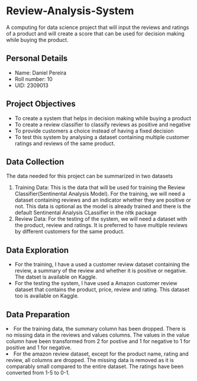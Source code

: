 <h1>Review-Analysis-System</h1>
<p>A computing for data science project that will input the reviews and ratings of a product and will create a score that can be used for decision making while buying the product.</p>

<h2>Personal Details</h2>
<ul>
  <li>Name: Daniel Pereira</li>
  <li>Roll number: 10</li>
  <li>UID: 2309013</li>
</ul>

<h2>Project Objectives</h2>
<ul>
  <li>To create a system that helps in decision making while buying a product</li>
  <li>To create a review classifier to classify reviews as positive and negative</li>
  <li>To provide customers a choice instead of having a fixed decision</li>
  <li>To test this system by analysing a dataset containing multiple customer ratings and reviews of the same product.</li>
</ul>
<h2>Data Collection</h2>
<p>The data needed for this project can be summarized in two datasets</p>
<ol>
  <li>Training Data: This is the data that will be used for training the Review Classifier(Sentinental Analysis Model). For the training, we will need a dataset containing reviews and an indicator whether they are positive or not. This data is optional as the model is already trained and there is the default Sentinental Analysis CLassifier in the nltk package</li>
  <li>Review Data: For the testing of the system, we will need a dataset with the product, review and ratings. It is preferred to have multiple reviews by different customers for the same product. </li>
</ol>

<h2>Data Exploration</h2>
<ul>
  <li>For the training, I have a used a customer review dataset containing the review, a summary of the review and whether it is positive or negative. The datset is available on Kaggle.</li>
  <li>For the testing the system, I have used a Amazon customer review dataset that contains the product, price, review and rating. This dataset too is available on Kaggle.</li>
</ul>

<h2>Data Preparation</h2>
  <li>For the training data, the summary column has been dropped. There is no missing data in the reviews and values columns. The values in the value column have been transformed from 2 for postive and 1 for negative to 1 for positive and 1 for negative.</li>
  <li>For the amazon review dataset, except for the product name, rating and review, all columns are dropped. The missing data is removed as it is comparably small compared to the entire dataset. The ratings have been converted from 1-5 to 0-1.</li>



